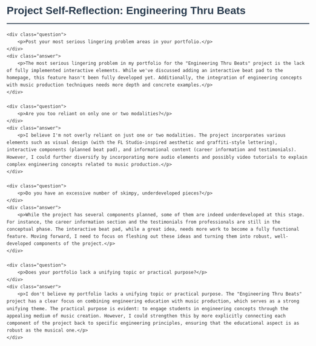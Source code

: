<!DOCTYPE html>
<html lang="en">
<head>
    <meta charset="UTF-8">
    <meta name="viewport" content="width=device-width, initial-scale=1.0">
    <title>Project Self-Reflection: Engineering Thru Beats</title>
    <style>
        body {
            font-family: Arial, sans-serif;
            line-height: 1.6;
            color: #333;
            max-width: 800px;
            margin: 0 auto;
            padding: 20px;
        }
        h1 {
            color: #2c3e50;
            border-bottom: 2px solid #2c3e50;
            padding-bottom: 10px;
        }
        .question {
            background-color: #f2f2f2;
            padding: 10px;
            margin-bottom: 20px;
            border-left: 5px solid #3498db;
        }
        .answer {
            margin-bottom: 30px;
        }
    </style>
</head>
<body>
    <h1>Project Self-Reflection: Engineering Thru Beats</h1>
    
    <div class="question">
        <p>Post your most serious lingering problem areas in your portfolio.</p>
    </div>
    <div class="answer">
        <p>The most serious lingering problem in my portfolio for the "Engineering Thru Beats" project is the lack of fully implemented interactive elements. While we've discussed adding an interactive beat pad to the homepage, this feature hasn't been fully developed yet. Additionally, the integration of engineering concepts with music production techniques needs more depth and concrete examples.</p>
    </div>

    <div class="question">
        <p>Are you too reliant on only one or two modalities?</p>
    </div>
    <div class="answer">
        <p>I believe I'm not overly reliant on just one or two modalities. The project incorporates various elements such as visual design (with the FL Studio-inspired aesthetic and graffiti-style lettering), interactive components (planned beat pad), and informational content (career information and testimonials). However, I could further diversify by incorporating more audio elements and possibly video tutorials to explain complex engineering concepts related to music production.</p>
    </div>

    <div class="question">
        <p>Do you have an excessive number of skimpy, underdeveloped pieces?</p>
    </div>
    <div class="answer">
        <p>While the project has several components planned, some of them are indeed underdeveloped at this stage. For instance, the career information section and the testimonials from professionals are still in the conceptual phase. The interactive beat pad, while a great idea, needs more work to become a fully functional feature. Moving forward, I need to focus on fleshing out these ideas and turning them into robust, well-developed components of the project.</p>
    </div>

    <div class="question">
        <p>Does your portfolio lack a unifying topic or practical purpose?</p>
    </div>
    <div class="answer">
        <p>I don't believe my portfolio lacks a unifying topic or practical purpose. The "Engineering Thru Beats" project has a clear focus on combining engineering education with music production, which serves as a strong unifying theme. The practical purpose is evident: to engage students in engineering concepts through the appealing medium of music creation. However, I could strengthen this by more explicitly connecting each component of the project back to specific engineering principles, ensuring that the educational aspect is as robust as the musical one.</p>
    </div>
</body>
</html>
